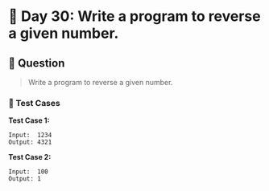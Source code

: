 # 📅 Day 30: Write a program to reverse a given number.

## 📝 Question

> Write a program to reverse a given number.

### 🧪 Test Cases

**Test Case 1:**
```
Input:  1234
Output: 4321
```
**Test Case 2:**
```
Input:  100
Output: 1
```
